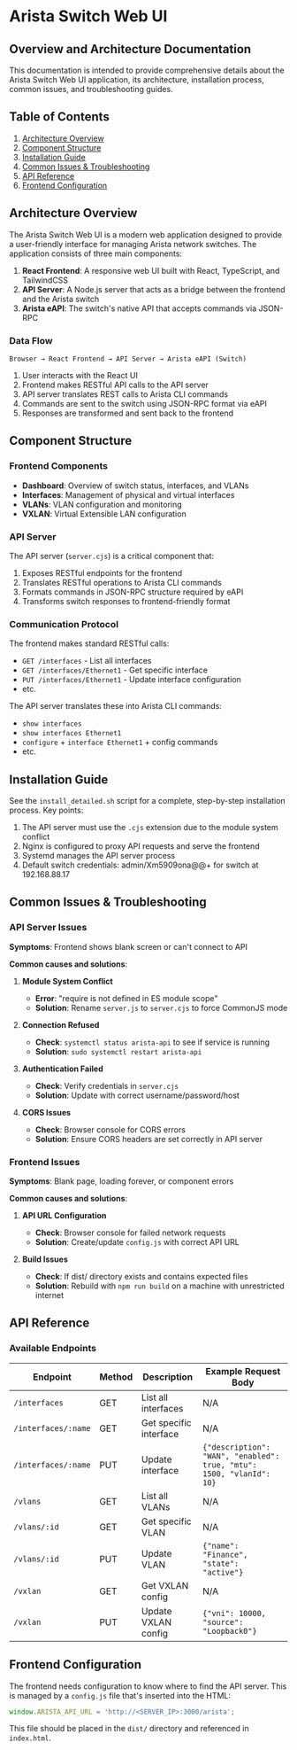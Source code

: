 # Arista Switch Web UI

## Overview and Architecture Documentation

This documentation is intended to provide comprehensive details about the Arista Switch Web UI application, its architecture, installation process, common issues, and troubleshooting guides.

## Table of Contents

1. [Architecture Overview](#architecture-overview)
2. [Component Structure](#component-structure)
3. [Installation Guide](#installation-guide)
4. [Common Issues & Troubleshooting](#common-issues--troubleshooting)
5. [API Reference](#api-reference)
6. [Frontend Configuration](#frontend-configuration)

## Architecture Overview

The Arista Switch Web UI is a modern web application designed to provide a user-friendly interface for managing Arista network switches. The application consists of three main components:

1. **React Frontend**: A responsive web UI built with React, TypeScript, and TailwindCSS
2. **API Server**: A Node.js server that acts as a bridge between the frontend and the Arista switch
3. **Arista eAPI**: The switch's native API that accepts commands via JSON-RPC

### Data Flow

```
Browser → React Frontend → API Server → Arista eAPI (Switch)
```

1. User interacts with the React UI
2. Frontend makes RESTful API calls to the API server
3. API server translates REST calls to Arista CLI commands
4. Commands are sent to the switch using JSON-RPC format via eAPI
5. Responses are transformed and sent back to the frontend

## Component Structure

### Frontend Components

- **Dashboard**: Overview of switch status, interfaces, and VLANs
- **Interfaces**: Management of physical and virtual interfaces
- **VLANs**: VLAN configuration and monitoring
- **VXLAN**: Virtual Extensible LAN configuration

### API Server

The API server (`server.cjs`) is a critical component that:

1. Exposes RESTful endpoints for the frontend
2. Translates RESTful operations to Arista CLI commands
3. Formats commands in JSON-RPC structure required by eAPI
4. Transforms switch responses to frontend-friendly format

### Communication Protocol

The frontend makes standard RESTful calls:
- `GET /interfaces` - List all interfaces
- `GET /interfaces/Ethernet1` - Get specific interface
- `PUT /interfaces/Ethernet1` - Update interface configuration
- etc.

The API server translates these into Arista CLI commands:
- `show interfaces`
- `show interfaces Ethernet1`
- `configure` + `interface Ethernet1` + config commands
- etc.

## Installation Guide

See the `install_detailed.sh` script for a complete, step-by-step installation process. Key points:

1. The API server must use the `.cjs` extension due to the module system conflict
2. Nginx is configured to proxy API requests and serve the frontend
3. Systemd manages the API server process
4. Default switch credentials: admin/Xm5909ona@@+ for switch at 192.168.88.17

## Common Issues & Troubleshooting

### API Server Issues

**Symptoms**: Frontend shows blank screen or can't connect to API

**Common causes and solutions**:

1. **Module System Conflict**
   - **Error**: "require is not defined in ES module scope"
   - **Solution**: Rename `server.js` to `server.cjs` to force CommonJS mode

2. **Connection Refused**
   - **Check**: `systemctl status arista-api` to see if service is running
   - **Solution**: `sudo systemctl restart arista-api`

3. **Authentication Failed**
   - **Check**: Verify credentials in `server.cjs`
   - **Solution**: Update with correct username/password/host

4. **CORS Issues**
   - **Check**: Browser console for CORS errors
   - **Solution**: Ensure CORS headers are set correctly in API server

### Frontend Issues

**Symptoms**: Blank page, loading forever, or component errors

**Common causes and solutions**:

1. **API URL Configuration**
   - **Check**: Browser console for failed network requests
   - **Solution**: Create/update `config.js` with correct API URL

2. **Build Issues**
   - **Check**: If dist/ directory exists and contains expected files
   - **Solution**: Rebuild with `npm run build` on a machine with unrestricted internet

## API Reference

### Available Endpoints

| Endpoint | Method | Description | Example Request Body |
|----------|--------|-------------|---------------------|
| `/interfaces` | GET | List all interfaces | N/A |
| `/interfaces/:name` | GET | Get specific interface | N/A |
| `/interfaces/:name` | PUT | Update interface | `{"description": "WAN", "enabled": true, "mtu": 1500, "vlanId": 10}` |
| `/vlans` | GET | List all VLANs | N/A |
| `/vlans/:id` | GET | Get specific VLAN | N/A |
| `/vlans/:id` | PUT | Update VLAN | `{"name": "Finance", "state": "active"}` |
| `/vxlan` | GET | Get VXLAN config | N/A |
| `/vxlan` | PUT | Update VXLAN config | `{"vni": 10000, "source": "Loopback0"}` |

## Frontend Configuration

The frontend needs configuration to know where to find the API server. This is managed by a `config.js` file that's inserted into the HTML:

```js
window.ARISTA_API_URL = 'http://<SERVER_IP>:3000/arista';
```

This file should be placed in the `dist/` directory and referenced in `index.html`.
